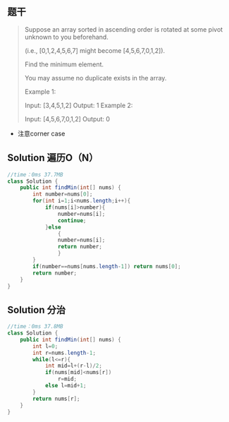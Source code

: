 ##  题干

> Suppose an array sorted in ascending order is rotated at some pivot unknown to you beforehand.
>
> (i.e.,  [0,1,2,4,5,6,7] might become  [4,5,6,7,0,1,2]).
>
> Find the minimum element.
>
> You may assume no duplicate exists in the array.
>
> Example 1:
>
> Input: [3,4,5,1,2] 
> Output: 1
> Example 2:
>
> Input: [4,5,6,7,0,1,2]
> Output: 0

* 注意corner case

## Solution 遍历O（N）

```java
//time：0ms 37.7MB
class Solution {
    public int findMin(int[] nums) {
        int number=nums[0];
        for(int i=1;i<nums.length;i++){
            if(nums[i]>number){
                number=nums[i];
                continue;
            }else 
                {
                number=nums[i];
                return number;
                }
        }
        if(number==nums[nums.length-1]) return nums[0];
        return number;
    }
}
```

## Solution 分治

```java
//time：0ms 37.8MB
class Solution {
    public int findMin(int[] nums) {
        int l=0;
        int r=nums.length-1;
        while(l<=r){
            int mid=l+(r-l)/2;
            if(nums[mid]<nums[r])
                r=mid;
            else l=mid+1;
        }
        return nums[r];
    }
}
```

